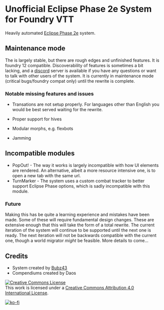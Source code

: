# Unofficial Eclipse Phase 2e System for Foundry VTT

Heavily automated [Eclipse Phase 2e](https://www.eclipsephase.com) system.

## Maintenance mode 

The is largely stable, but there are rough edges and unfinished features. It is foundry 12 compatible. Discoverability of features is sometimes a bit lacking, and a [discord](https://discord.gg/zs4jMnFqjx) server is available if you have any questions or want to talk with other users of the system. It is currently in maintenance mode (critical bugs/foundry compat only) until the rewrite is complete.

### Notable missing features and issues

- Transations are not setup properly. For languages other than English you would be best served waiting for the rewrite. 

- Proper support for hives
- Modular morphs, e.g. flexbots
- Jamming

## Incompatible modules

- PopOut! - The way it works is largely incompatible with how UI elements are rendered. An alternative, albeit a more resource intensive one, is to open a new tab with the same url.
- TurnMarker - The system uses a custom combat tracker to better support Eclipse Phase options, which is sadly incompatible with this module.

### **Future**

Making this has be quite a learning experience and mistakes have been made. Some of these will require fundamental design changes. These are extensive enough that this will take the form of a total rewrite. The current iteration of the system will continue to be supported until the next one is ready. The next iteration will not be backwards compatible with the current one, though a world migrator _might_ be feasible. More details to come...

## Credits

- System created by [Bubz43](https://github.com/Bubz43)
- Compendiums created by Daos

<a rel="license" href="http://creativecommons.org/licenses/by/4.0/"><img alt="Creative Commons License" style="border-width:0" src="https://i.creativecommons.org/l/by/4.0/88x31.png" /></a><br />This work is licensed under a <a rel="license" href="http://creativecommons.org/licenses/by/4.0/">Creative Commons Attribution 4.0 International License</a>.

[![ko-fi](https://ko-fi.com/img/githubbutton_sm.svg)](https://ko-fi.com/D1D24OIY7)
